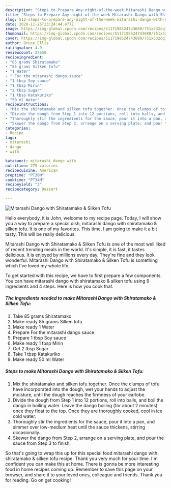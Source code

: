 ```yaml
---
description: "Steps to Prepare Any-night-of-the-week Mitarashi Dango with Shiratamako &amp;amp; Silken Tofu"
title: "Steps to Prepare Any-night-of-the-week Mitarashi Dango with Shiratamako &amp;amp; Silken Tofu"
slug: 512-steps-to-prepare-any-night-of-the-week-mitarashi-dango-with-shiratamako-and-amp-silken-tofu
date: 2020-11-25T23:24:44.477Z
image: https://img-global.cpcdn.com/recipes/5117198524743680/751x532cq70/mitarashi-dango-with-shiratamako-silken-tofu-recipe-main-photo.jpg
thumbnail: https://img-global.cpcdn.com/recipes/5117198524743680/751x532cq70/mitarashi-dango-with-shiratamako-silken-tofu-recipe-main-photo.jpg
cover: https://img-global.cpcdn.com/recipes/5117198524743680/751x532cq70/mitarashi-dango-with-shiratamako-silken-tofu-recipe-main-photo.jpg
author: Bruce Ellis
ratingvalue: 4.9
reviewcount: 27650
recipeingredient:
- "85 grams Shiratamako"
- "85 grams Silken tofu"
- "1 Water"
- " For the mitarashi dango sauce"
- "1 tbsp Soy sauce"
- "1 tbsp Mirin"
- "2 tbsp Sugar"
- "1 tbsp Katakuriko"
- "50 ml Water"
recipeinstructions:
- "Mix the shiratamako and silken tofu together. Once the clumps of tofu have incorporated into the dough, wet your hands to adjust the moisture, until the dough reaches the firmness of your earlobe."
- "Divide the dough from Step 1 into 12 portions, roll into balls, and boil the dango in boiling water. Leave the dango boiling (for about 2 minutes) once they float to the top. Once they are thoroughly cooked, cool in ice cold water."
- "Thoroughly stir the ingredients for the sauce, pour it into a pan, and simmer over low-medium heat until the sauce thickens, stirring occasionally."
- "Skewer the dango from Step 2, arrange on a serving plate, and pour the sauce from Step 3 to finish."
categories:
- Recipe
tags:
- mitarashi
- dango
- with

katakunci: mitarashi dango with 
nutrition: 279 calories
recipecuisine: American
preptime: "PT30M"
cooktime: "PT34M"
recipeyield: "3"
recipecategory: Dessert

---
```



![Mitarashi Dango with Shiratamako &amp; Silken Tofu](https://img-global.cpcdn.com/recipes/5117198524743680/751x532cq70/mitarashi-dango-with-shiratamako-silken-tofu-recipe-main-photo.jpg)

Hello everybody, it is John, welcome to my recipe page. Today, I will show you a way to prepare a special dish, mitarashi dango with shiratamako &amp; silken tofu. It is one of my favorites. This time, I am going to make it a bit tasty. This will be really delicious.

Mitarashi Dango with Shiratamako &amp; Silken Tofu is one of the most well liked of recent trending meals in the world. It's simple, it is fast, it tastes delicious. It is enjoyed by millions every day. They're fine and they look wonderful. Mitarashi Dango with Shiratamako &amp; Silken Tofu is something which I've loved my whole life.




To get started with this recipe, we have to first prepare a few components. You can have mitarashi dango with shiratamako &amp; silken tofu using 9 ingredients and 4 steps. Here is how you cook that.

<!--inarticleads1-->

##### The ingredients needed to make Mitarashi Dango with Shiratamako &amp; Silken Tofu:

1. Take 85 grams Shiratamako
1. Make ready 85 grams Silken tofu
1. Make ready 1 Water
1. Prepare  For the mitarashi dango sauce:
1. Prepare 1 tbsp Soy sauce
1. Make ready 1 tbsp Mirin
1. Get 2 tbsp Sugar
1. Take 1 tbsp Katakuriko
1. Make ready 50 ml Water




<!--inarticleads2-->

##### Steps to make Mitarashi Dango with Shiratamako &amp; Silken Tofu:

1. Mix the shiratamako and silken tofu together. Once the clumps of tofu have incorporated into the dough, wet your hands to adjust the moisture, until the dough reaches the firmness of your earlobe.
1. Divide the dough from Step 1 into 12 portions, roll into balls, and boil the dango in boiling water. Leave the dango boiling (for about 2 minutes) once they float to the top. Once they are thoroughly cooked, cool in ice cold water.
1. Thoroughly stir the ingredients for the sauce, pour it into a pan, and simmer over low-medium heat until the sauce thickens, stirring occasionally.
1. Skewer the dango from Step 2, arrange on a serving plate, and pour the sauce from Step 3 to finish.




So that's going to wrap this up for this special food mitarashi dango with shiratamako &amp; silken tofu recipe. Thank you very much for your time. I'm confident you can make this at home. There is gonna be more interesting food in home recipes coming up. Remember to save this page on your browser, and share it to your loved ones, colleague and friends. Thank you for reading. Go on get cooking!

